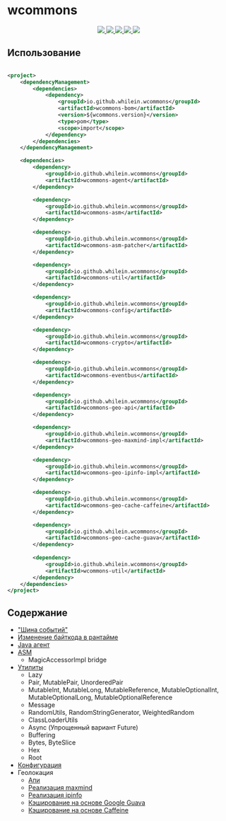 # wcommons

<div align="center">
  <a href="https://github.com/whilein/wcommons/blob/master/LICENSE">
    <img src="https://img.shields.io/github/license/whilein/wcommons">
  </a>

  <a href="https://discord.gg/ANEHruraCc">
    <img src="https://img.shields.io/discord/819859288049844224?logo=discord">
  </a>

  <a href="https://github.com/whilein/wcommons/issues">
    <img src="https://img.shields.io/github/issues/whilein/wcommons">
  </a>

  <a href="https://github.com/whilein/wcommons/pulls">
    <img src="https://img.shields.io/github/issues-pr/whilein/wcommons">
  </a>

  <a href="https://central.sonatype.com/artifact/io.github.whilein.wcommons/wcommons-bom/1.0.3/versions">
    <img src="https://img.shields.io/maven-central/v/io.github.whilein.wcommons/wcommons-bom">
  </a>
</div>

## Использование

```xml

<project>
    <dependencyManagement>
        <dependencies>
            <dependency>
                <groupId>io.github.whilein.wcommons</groupId>
                <artifactId>wcommons-bom</artifactId>
                <version>${wcommons.version}</version>
                <type>pom</type>
                <scope>import</scope>
            </dependency>
        </dependencies>
    </dependencyManagement>

    <dependencies>
        <dependency>
            <groupId>io.github.whilein.wcommons</groupId>
            <artifactId>wcommons-agent</artifactId>
        </dependency>

        <dependency>
            <groupId>io.github.whilein.wcommons</groupId>
            <artifactId>wcommons-asm</artifactId>
        </dependency>

        <dependency>
            <groupId>io.github.whilein.wcommons</groupId>
            <artifactId>wcommons-asm-patcher</artifactId>
        </dependency>

        <dependency>
            <groupId>io.github.whilein.wcommons</groupId>
            <artifactId>wcommons-util</artifactId>
        </dependency>

        <dependency>
            <groupId>io.github.whilein.wcommons</groupId>
            <artifactId>wcommons-config</artifactId>
        </dependency>

        <dependency>
            <groupId>io.github.whilein.wcommons</groupId>
            <artifactId>wcommons-crypto</artifactId>
        </dependency>

        <dependency>
            <groupId>io.github.whilein.wcommons</groupId>
            <artifactId>wcommons-eventbus</artifactId>
        </dependency>

        <dependency>
            <groupId>io.github.whilein.wcommons</groupId>
            <artifactId>wcommons-geo-api</artifactId>
        </dependency>

        <dependency>
            <groupId>io.github.whilein.wcommons</groupId>
            <artifactId>wcommons-geo-maxmind-impl</artifactId>
        </dependency>

        <dependency>
            <groupId>io.github.whilein.wcommons</groupId>
            <artifactId>wcommons-geo-ipinfo-impl</artifactId>
        </dependency>

        <dependency>
            <groupId>io.github.whilein.wcommons</groupId>
            <artifactId>wcommons-geo-cache-caffeine</artifactId>
        </dependency>

        <dependency>
            <groupId>io.github.whilein.wcommons</groupId>
            <artifactId>wcommons-geo-cache-guava</artifactId>
        </dependency>
        
        <dependency>
            <groupId>io.github.whilein.wcommons</groupId>
            <artifactId>wcommons-util</artifactId>
        </dependency>
    </dependencies>
</project>
```

## Содержание

- ["Шина событий"](eventbus)
- [Изменение байткода в рантайме](asm-patcher)
- [Java агент](agent)
- [ASM](asm)
    - MagicAccessorImpl bridge
- [Утилиты](util)
    - Lazy
    - Pair, MutablePair, UnorderedPair
    - MutableInt, MutableLong, MutableReference, MutableOptionalInt, MutableOptionalLong, MutableOptionalReference
    - Message
    - RandomUtils, RandomStringGenerator, WeightedRandom
    - ClassLoaderUtils
    - Async (Упрощенный вариант Future)
    - Buffering
    - Bytes, ByteSlice
    - Hex
    - Root
- [Конфигурация](config)
- Геолокация
    - [Апи](geo-api)
    - [Реализация maxmind](geo-maxmind-impl)
    - [Реализация ipinfo](geo-ipinfo-impl)
    - [Кэширование на основе Google Guava](geo-cache-guava)
    - [Кэширование на основе Caffeine](geo-cache-caffeine)
